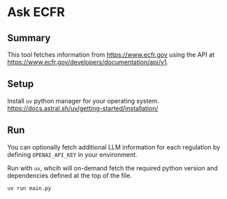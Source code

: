 # Ask ECFR

## Summary
This tool fetches information from https://www.ecfr.gov using the API at https://www.ecfr.gov/developers/documentation/api/v1.


## Setup
Install `uv` python manager for your operating system.
https://docs.astral.sh/uv/getting-started/installation/

## Run
You can optionally fetch additional LLM information for each regulation by defining `OPENAI_API_KEY` in your environment.

Run with `uv`, whcih will on-demand fetch the required python version and dependencies defined at the top of the file.
```
uv run main.py
```
